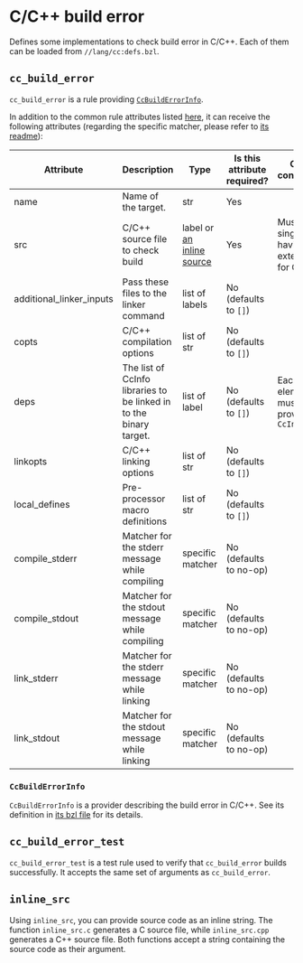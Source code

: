 # C/C++ build error

Defines some implementations to check build error in C/C++. Each of them can be loaded from `//lang/cc:defs.bzl`.

## `cc_build_error`

`cc_build_error` is a rule providing [`CcBuildErrorInfo`](#ccbuilderrorinfo).

In addition to the common rule attributes listed [here](https://bazel.build/reference/be/common-definitions#common-attributes), it can receive the following attributes (regarding the specific matcher, please refer to [its readme](../../matcher/README.md)):

| Attribute                | Description                                                        | Type                                     | Is this attribute required? | Other constraints                                   |
| ------------------------ | ------------------------------------------------------------------ | ---------------------------------------- | --------------------------- | --------------------------------------------------- |
| name                     | Name of the target.                                                | str                                      | Yes                         |                                                     |
| src                      | C/C++ source file to check build                                   | label or [an inline source](#inline_src) | Yes                         | Must be a single file having an extension for C/C++ |
| additional_linker_inputs | Pass these files to the linker command                             | list of labels                           | No (defaults to `[]`)       |                                                     |
| copts                    | C/C++ compilation options                                          | list of str                              | No (defaults to `[]`)       |                                                     |
| deps                     | The list of CcInfo libraries to be linked in to the binary target. | list of label                            | No (defaults to `[]`)       | Each list element must provide `CcInfo`             |
| linkopts                 | C/C++ linking options                                              | list of str                              | No (defaults to `[]`)       |                                                     |
| local_defines            | Pre-processor macro definitions                                    | list of str                              | No (defaults to `[]`)       |                                                     |
| compile_stderr           | Matcher for the stderr message while compiling                     | specific matcher                         | No (defaults to no-op)      |                                                     |
| compile_stdout           | Matcher for the stdout message while compiling                     | specific matcher                         | No (defaults to no-op)      |                                                     |
| link_stderr              | Matcher for the stderr message while linking                       | specific matcher                         | No (defaults to no-op)      |                                                     |
| link_stdout              | Matcher for the stdout message while linking                       | specific matcher                         | No (defaults to no-op)      |                                                     |

### `CcBuildErrorInfo`

`CcBuildErrorInfo` is a provider describing the build error in C/C++. See its definition in [its bzl file](./build_error.bzl) for its details.

## `cc_build_error_test`

`cc_build_error_test` is a test rule used to verify that `cc_build_error` builds successfully. It accepts the same set of arguments as `cc_build_error`.

## `inline_src`

Using `inline_src`, you can provide source code as an inline string. The function `inline_src.c` generates a C source file, while `inline_src.cpp` generates a C++ source file. Both functions accept a string containing the source code as their argument.
